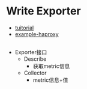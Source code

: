 # Write Exporter

- [tuitorial](https://prometheus.io/docs/instrumenting/writing_exporters/)
- [example-haproxy](https://github.com/prometheus/haproxy_exporter/)

## 

- Exporter接口
  - Describe
    - 获取metric信息
  - Collector
    - metric信息+值